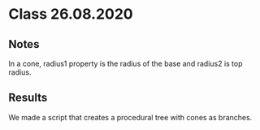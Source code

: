 # Class 26.08.2020

## Notes

In a cone, radius1 property is the radius of the base and radius2 is top radius.<br />

## Results

We made a script that creates a procedural tree with cones as branches. <br />